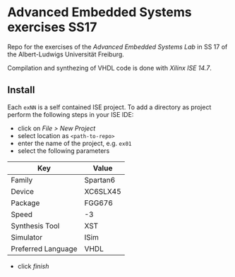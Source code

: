 # Advanced Embedded Systems exercises SS17

Repo for the exercises of the *Advanced Embedded Systems Lab* in SS 17 of the
Albert-Ludwigs Universität Freiburg.

Compilation and synthezing of VHDL code is done with *Xilinx ISE 14.7*.

## Install

Each ```exNN``` is a self contained ISE project. To add a directory as project
perform the following steps in your ISE IDE:

* click on *File > New Project*
* select location as ```<path-to-repo>```
* enter the name of the project, e.g. ```ex01```
* select the following parameters

| Key                | Value    |
|--------------------|----------|
| Family             | Spartan6 |
| Device             | XC6SLX45 |
| Package            | FGG676   |
| Speed              | -3       |
| Synthesis Tool     | XST      |
| Simulator          | ISim     |
| Preferred Language | VHDL     |

* click *finish*
